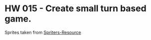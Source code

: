 # HW 015 - Create small turn based game.

Sprites taken from [Spriters-Resource](http://www.spriters-resource.com/snes/ff6/)

